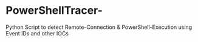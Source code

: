 # PowerShellTracer-
Python Script to detect Remote-Connection &amp; PowerShell-Execution using Event IDs and other IOCs
